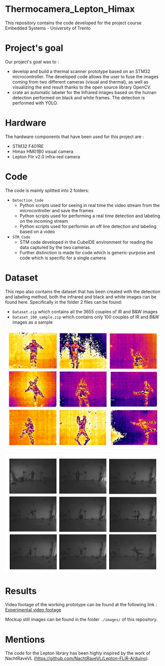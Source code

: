 # Thermocamera_Lepton_Himax

This repository contains the code developed for the project course Embedded Systems - University of Trento

# Project's goal 
Our project's goal was to :

- develop and build a thermal scanner prototype based on an STM32 microcontroller. The developed code allows the user to fuse the images coming from two different cameras (visual and thermal), as well as visualizing the end result thanks to the open source library OpenCV.  
- crate an automatic labeler for the Infrared images based on the human detection performed on black and white frames. The detection is performed with YOLO.

# Hardware 
The hardware components that have been used for this project are : 
* STM32 F401RE 
* Himax HM01B0 visual camera 
* Lepton Flir v2.0 infra-red camera 

# Code 
The code is mainly splitted into 2 folders:
* `Detection_Code`
   - Python scripts used for seeing in real time the video stream from the microcontroller and save the frames
   - Python scripts used for performing a real time detection and labeling on the incoming stream
   -  Python scripts used for performin an off line detection and labeling based on a video
* `STM_Code`
   - STM code developed in the CubeIDE environment for reading the data captured by the two cameras. 
   - Further distinction is made for code which is generic-purpose and code which is specific for a single camera  

# Dataset

This repo also contains the dataset that has been created with the detection and labeling method, both the infrared and black and white images can be found here. Specifically in the folder 2 files can be found:

- `Dataset.zip` which contains all the 3655 couples of IR and B&W images
- `Dataset_100_sample.zip` which contains only 100 couples of IR and B&W images as a sample

![name-of-you-image](https://github.com/AlessandroAvi/Thermocamera_Lepton_Himax/blob/main/Images/dataset_example.png)



![name-of-you-image](https://github.com/AlessandroAvi/Thermocamera_Lepton_Himax/blob/main/Images/dataset_example_himax.png)

# Results 
Video footage of the working prototype can be found at the following link : 
[Experimental video footage](https://www.youtube.com/watch?v=Bs92HlgQElU)

Mockup still images can be found in the folder `./images/` of this repository. 

# Mentions 
The code for the Lepton library has been highly inspired by the work of NachtRaveVL (https://github.com/NachtRaveVL/Lepton-FLiR-Arduino).

